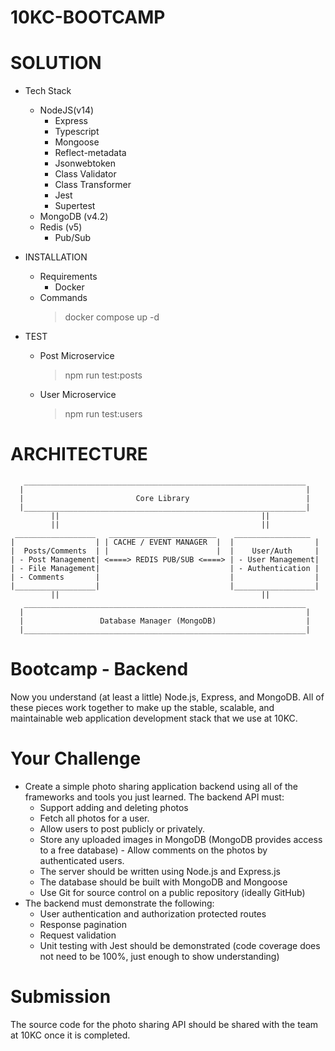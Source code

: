 # 10KC-BOOTCAMP

# SOLUTION

- Tech Stack

  - NodeJS(v14)
    - Express
    - Typescript
    - Mongoose
    - Reflect-metadata
    - Jsonwebtoken
    - Class Validator
    - Class Transformer
    - Jest
    - Supertest
  - MongoDB (v4.2)
  - Redis (v5)
    - Pub/Sub

- INSTALLATION
  - Requirements
    - Docker
  - Commands
    > docker compose up -d
- TEST
  - Post Microservice
    > npm run test:posts
  - User Microservice
    > npm run test:users

# ARCHITECTURE

       _______________________________________________________________
      |                                                               |
      |                         Core Library                          |
      |_______________________________________________________________|
             ||                                             ||
             ||                                             ||
     __________________   ________________________    _________________
    |                  | | CACHE / EVENT MANAGER  |  |                  |
    |  Posts/Comments  | |                        |  |    User/Auth     |
    | - Post Management| <====> REDIS PUB/SUB <====> | - User Management|
    | - File Management|                             | - Authentication |
    | - Comments       |                             |                  |
    |__________________|                             |__________________|
             ||                                             ||
       _______________________________________________________________
      |                                                               |
      |                 Database Manager (MongoDB)                    |
      |_______________________________________________________________|




# Bootcamp - Backend

Now you understand (at least a little) Node.js, Express, and MongoDB. All of these pieces work together to make up the stable, scalable, and maintainable web application development stack that we use at 10KC.

# Your Challenge

- Create a simple photo sharing application backend using all of the frameworks and tools you just learned. The backend API must:
  - Support adding and deleting photos
  - Fetch all photos for a user.
  - Allow users to post publicly or privately.
  - Store any uploaded images in MongoDB (MongoDB provides access to a free database) - Allow comments on the photos by authenticated users.
  - The server should be written using Node.js and Express.js
  - The database should be built with MongoDB and Mongoose
  - Use Git for source control on a public repository (ideally GitHub)
- The backend must demonstrate the following:
  - User authentication and authorization protected routes
  - Response pagination
  - Request validation
  - Unit testing with Jest should be demonstrated (code coverage does not need to be 100%, just enough to show understanding)

# Submission

The source code for the photo sharing API should be shared with the team at 10KC once it is completed.